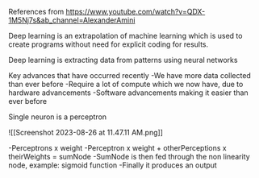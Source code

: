 References from
https://www.youtube.com/watch?v=QDX-1M5Nj7s&ab_channel=AlexanderAmini

Deep learning is an extrapolation of machine learning which is used to create programs without need for explicit coding for results.

Deep learning is extracting data from patterns using neural networks

Key advances that have occurred recently 
-We have more data collected than ever before
-Require a lot of compute which we now have, due to hardware advancements
-Software advancements making it easier than ever before

Single neuron is a perceptron

![[Screenshot 2023-08-26 at 11.47.11 AM.png]]

-Perceptrons x weight
-Perceptron x weight + otherPerceptions x theirWeights = sumNode
-SumNode is then fed through the non linearity node, example: sigmoid function
-Finally it produces an output

